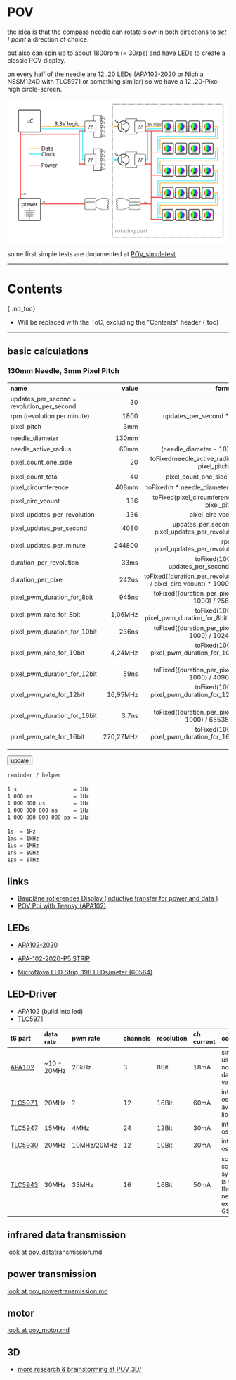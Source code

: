 # POV
<!--lint disable list-item-indent-->
<!--lint disable list-item-bullet-indent-->
<!--lint disable code-block-style-->

the idea is that the compass needle can rotate slow in both directions to *set* / *point* a direction of choice.

but also can spin up to about 1800rpm (= 30rps) and have LEDs to create a classic POV display.

on every half of the needle are 12..20 LEDs (APA102-2020 or Nichia NSSM124D with TLC5971 or something similar)
so we have a 12..20-Pixel high circle-screen.

![pov concept overview](pov_concept_overview.svg)

some first simple tests are documented at [POV_simpletest](../../POV_simpletest)

---
# Contents
{:.no_toc}

* Will be replaced with the ToC, excluding the "Contents" header
{:toc}
---

## basic calculations

### 130mm Needle, 3mm Pixel Pitch

| name                                       | value     | formula                                              | value |
| :----------------------------------------- | --------: | ---------------------------------------------------: | ----: |
| updates_per_second = revolution_per_second | 30        |                                                      | <label class="unit rpm"><input type="number" value="30" step="1" min="0" max="120"/></label> |
| rpm (revolution per minute)                | 1800      | updates_per_second * 60                              | <span class="">1800</span> |
| pixel_pitch                                | 3mm       |                                                      | <label class="unit millimeter"><input type="number" value="3" step="0.1" min="0" max="20" /></label> |
| needle_diameter                            | 130mm     |                                                      | <label class="unit millimeter"><input type="number" value="130" step="1" min="0" max="500" /></label> |
| needle_active_radius                       | 60mm      | (needle_diameter - 10) / 2                           | <span class="unit millimeter">60</span> |
| pixel_count_one_side                       | 20        | toFixed(needle_active_radius / pixel_pitch; 0)       | <span class=""></span> |
| pixel_count_total                          | 40        | pixel_count_one_side * 2                             | <label class=""><input type="number"   value="40" step="1" min="0" max="1000" /></label> |
| pixel_circumference                        | 408mm     | toFixed(π * needle_diameter; 1)                      | <span class="unit millimeter"></span> |
| pixel_circ_vcount                          | 136       | toFixed(pixel_circumference / pixel_pitch)           | <label class=""><input type="number"   value="136" step="1" min="0" max="1440" /></label> |
| pixel_updates_per_revolution               | 136       | pixel_circ_vcount                                    | <span class=""></span> |
| pixel_updates_per_second                   | 4080      | updates_per_second * pixel_updates_per_revolution    | <span class=""></span> |
| pixel_updates_per_minute                   | 244800    | rpm * pixel_updates_per_revolution                   | <span class=""></span> |
| duration_per_revolution                    | 33ms      | toFixed(1000 / updates_per_second; 1)                | <span class="unit milliseconds"></span> |
| duration_per_pixel                         | 242us     | toFixed((duration_per_revolution / pixel_circ_vcount) * 1000; 0) | <span class="unit microseconds"></span> |
| pixel_pwm_duration_for_8bit                | 945ns     | toFixed((duration_per_pixel * 1000) /   256; 0)      | <span class="unit nanoseconds"></span> |
| pixel_pwm_rate_for_8bit                    | 1,06MHz   | toFixed(1000 / pixel_pwm_duration_for_8bit ; 2)      | <span class="unit megahertz"></span> |
| pixel_pwm_duration_for_10bit               | 236ns     | toFixed((duration_per_pixel * 1000) /  1024; 0)      | <span class="unit nanoseconds"></span> |
| pixel_pwm_rate_for_10bit                   | 4,24MHz   | toFixed(1000 / pixel_pwm_duration_for_10bit; 2)      | <span class="unit megahertz"></span> |
| pixel_pwm_duration_for_12bit               |  59ns     | toFixed((duration_per_pixel * 1000) /  4096; 0)      | <span class="unit nanoseconds"></span> |
| pixel_pwm_rate_for_12bit                   | 16,95MHz  | toFixed(1000 / pixel_pwm_duration_for_12bit; 2)      | <span class="unit megahertz"></span> |
| pixel_pwm_duration_for_16bit               | 3,7ns     | toFixed((duration_per_pixel * 1000) / 65535; 2)      | <span class="unit nanoseconds"></span> |
| pixel_pwm_rate_for_16bit                   | 270,27MHz | toFixed(1000 / pixel_pwm_duration_for_16bit; 2)      | <span class="unit megahertz"></span> |

<button type="button" name="bt_update" id="bt_update">update</button>

<script src="{{ '/assets/js/table_calc_example.js?v=' | append: site.github.build_revision | relative_url }}" charset="utf-8"></script>



```
reminder / helper

1 s                  = 1Hz
1 000 ms             = 1Hz
1 000 000 us         = 1Hz
1 000 000 000 ns     = 1Hz
1 000 000 000 000 ps = 1Hz

1s  = 1Hz
1ms = 1kHz
1us = 1MHz
1ns = 1GHz
1ps = 1THz
```


## links
- [Baupläne rotierendes Display (inductive transfer for power and data )](https://www.mikrocontroller.net/topic/80808#675198)
- [POV Poi with Teensy (APA102)](https://forum.pjrc.com/threads/30020-Teensy-APA102-POV-Poi-Pixel-Poi-Build-Tutorial/page11)

## LEDs
- [APA102-2020]()

- [APA-102-2020-P5 STRIP](http://neon-world.com/en/product_detail.php?cid=94&id=230)
- [MicroNova LED Strip, 198 LEDs/meter (60564)](https://solarbotics.com/product/60564/)

## LED-Driver
- APA102 (build into led)
- [TLC5971]()

| t6 part                                         | data rate | pwm rate | channels | resolution | ch current | comment |
| :------------------------------------------- | :-------- | :------- | :------- | :--------- | :--------- | :------ |
| [APA102](https://cpldcpu.wordpress.com/2014/08/27/apa102/) | ~10 - 20MHz | 20kHz | 3 | 8Bit |  18mA      | simple to use - but no real datasheet values |
| [TLC5971](http://www.ti.com/product/TLC5971) | 20MHz     |  ?       | 12       | 16Bit      |  60mA      | internal oscillator, available libs |
| [TLC5947](http://www.ti.com/product/TLC5947) | 15MHz     |  4MHz    | 24       | 12Bit      |  30mA      | internal oscillator |
| [TLC5930](http://www.ti.com/product/TLC5930) | 20MHz     | 10MHz/20MHz | 12       | 10Bit      |  30mA      | internal oscillator |
| [TLC5943](http://www.ti.com/product/TLC5943) | 30MHz     | 33MHz    | 16       | 16Bit      |  50mA      | schnick-schnack-systems is using these. needs external GS clock |


## infrared data transmission
[look at pov_datatransmission.md](pov_datatransmission.md)

## power transmission
[look at pov_powertransmission.md](pov_powertransmission.md)

## motor
[look at pov_motor.md](pov_motor.md)

## 3D
- [more research & brainstorming at POV_3D/](POV_3D/readme.md)
